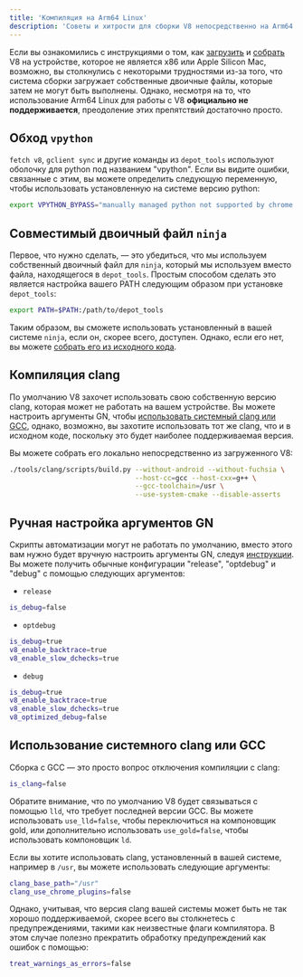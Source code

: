 ```yaml
---
title: 'Компиляция на Arm64 Linux'
description: 'Советы и хитрости для сборки V8 непосредственно на Arm64 Linux'
---
```

Если вы ознакомились с инструкциями о том, как [загрузить](/docs/source-code) и [собрать](/docs/build-gn) V8 на устройстве, которое не является x86 или Apple Silicon Mac, возможно, вы столкнулись с некоторыми трудностями из-за того, что система сборки загружает собственные двоичные файлы, которые затем не могут быть выполнены. Однако, несмотря на то, что использование Arm64 Linux для работы с V8 __официально не поддерживается__, преодоление этих препятствий достаточно просто.

## Обход `vpython`

`fetch v8`, `gclient sync` и другие команды из `depot_tools` используют оболочку для python под названием "vpython". Если вы видите ошибки, связанные с этим, вы можете определить следующую переменную, чтобы использовать установленную на системе версию python:

```bash
export VPYTHON_BYPASS="manually managed python not supported by chrome operations"
```

## Совместимый двоичный файл `ninja`

Первое, что нужно сделать, — это убедиться, что мы используем собственный двоичный файл для `ninja`, который мы используем вместо файла, находящегося в `depot_tools`. Простым способом сделать это является настройка вашего PATH следующим образом при установке `depot_tools`:

```bash
export PATH=$PATH:/path/to/depot_tools
```

Таким образом, вы сможете использовать установленный в вашей системе `ninja`, если он, скорее всего, доступен. Однако, если его нет, вы можете [собрать его из исходного кода](https://github.com/ninja-build/ninja#building-ninja-itself).

## Компиляция clang

По умолчанию V8 захочет использовать свою собственную версию clang, которая может не работать на вашем устройстве. Вы можете настроить аргументы GN, чтобы [использовать системный clang или GCC](#system_clang_gcc), однако, возможно, вы захотите использовать тот же clang, что и в исходном коде, поскольку это будет наиболее поддерживаемая версия.

Вы можете собрать его локально непосредственно из загруженного V8:

```bash
./tools/clang/scripts/build.py --without-android --without-fuchsia \
                               --host-cc=gcc --host-cxx=g++ \
                               --gcc-toolchain=/usr \
                               --use-system-cmake --disable-asserts
```

## Ручная настройка аргументов GN

Скрипты автоматизации могут не работать по умолчанию, вместо этого вам нужно будет вручную настроить аргументы GN, следуя [инструкции](/docs/build-gn#gn). Вы можете получить обычные конфигурации "release", "optdebug" и "debug" с помощью следующих аргументов:

- `release`

```bash
is_debug=false
```

- `optdebug`

```bash
is_debug=true
v8_enable_backtrace=true
v8_enable_slow_dchecks=true
```

- `debug`

```bash
is_debug=true
v8_enable_backtrace=true
v8_enable_slow_dchecks=true
v8_optimized_debug=false
```

## Использование системного clang или GCC

Сборка с GCC — это просто вопрос отключения компиляции с clang:

```bash
is_clang=false
```

Обратите внимание, что по умолчанию V8 будет связываться с помощью `lld`, что требует последней версии GCC. Вы можете использовать `use_lld=false`, чтобы переключиться на компоновщик gold, или дополнительно использовать `use_gold=false`, чтобы использовать компоновщик `ld`.

Если вы хотите использовать clang, установленный в вашей системе, например в `/usr`, вы можете использовать следующие аргументы:

```bash
clang_base_path="/usr"
clang_use_chrome_plugins=false
```

Однако, учитывая, что версия clang вашей системы может быть не так хорошо поддерживаемой, скорее всего вы столкнетесь с предупреждениями, такими как неизвестные флаги компилятора. В этом случае полезно прекратить обработку предупреждений как ошибок с помощью:

```bash
treat_warnings_as_errors=false
```
